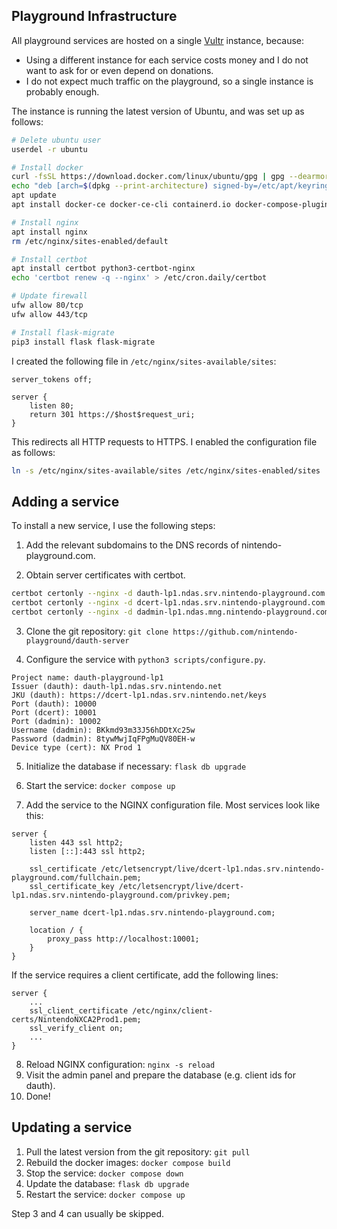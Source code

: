 ## Playground Infrastructure
All playground services are hosted on a single [Vultr](https://vultr.com) instance, because:
* Using a different instance for each service costs money and I do not want to ask for or even depend on donations.
* I do not expect much traffic on the playground, so a single instance is probably enough.

The instance is running the latest version of Ubuntu, and was set up as follows:
```sh
# Delete ubuntu user
userdel -r ubuntu

# Install docker
curl -fsSL https://download.docker.com/linux/ubuntu/gpg | gpg --dearmor -o /etc/apt/keyrings/docker.gpg
echo "deb [arch=$(dpkg --print-architecture) signed-by=/etc/apt/keyrings/docker.gpg] https://download.docker.com/linux/ubuntu $(lsb_release -cs) stable" > /etc/apt/sources.list.d/docker.list
apt update
apt install docker-ce docker-ce-cli containerd.io docker-compose-plugin

# Install nginx
apt install nginx
rm /etc/nginx/sites-enabled/default

# Install certbot
apt install certbot python3-certbot-nginx
echo 'certbot renew -q --nginx' > /etc/cron.daily/certbot

# Update firewall
ufw allow 80/tcp
ufw allow 443/tcp

# Install flask-migrate
pip3 install flask flask-migrate
```

I created the following file in `/etc/nginx/sites-available/sites`:

```nginx
server_tokens off;

server {
    listen 80;
    return 301 https://$host$request_uri;
}
```

This redirects all HTTP requests to HTTPS. I enabled the configuration file as follows:

```sh
ln -s /etc/nginx/sites-available/sites /etc/nginx/sites-enabled/sites
```

## Adding a service

To install a new service, I use the following steps:

1. Add the relevant subdomains to the DNS records of nintendo-playground.com.

2. Obtain server certificates with certbot.
```sh
certbot certonly --nginx -d dauth-lp1.ndas.srv.nintendo-playground.com
certbot certonly --nginx -d dcert-lp1.ndas.srv.nintendo-playground.com
certbot certonly --nginx -d dadmin-lp1.ndas.mng.nintendo-playground.com
```

3. Clone the git repository: `git clone https://github.com/nintendo-playground/dauth-server`

4. Configure the service with `python3 scripts/configure.py`.
```
Project name: dauth-playground-lp1
Issuer (dauth): dauth-lp1.ndas.srv.nintendo.net
JKU (dauth): https://dcert-lp1.ndas.srv.nintendo.net/keys
Port (dauth): 10000
Port (dcert): 10001
Port (dadmin): 10002
Username (dadmin): BKkmd93m33J56hDDtXc25w
Password (dadmin): 8tywMwjIqFPgMuQV80EH-w
Device type (cert): NX Prod 1
```

5. Initialize the database if necessary: `flask db upgrade`
6. Start the service: `docker compose up`

7. Add the service to the NGINX configuration file. Most services look like this:
```
server {
    listen 443 ssl http2;
    listen [::]:443 ssl http2;

    ssl_certificate /etc/letsencrypt/live/dcert-lp1.ndas.srv.nintendo-playground.com/fullchain.pem;
    ssl_certificate_key /etc/letsencrypt/live/dcert-lp1.ndas.srv.nintendo-playground.com/privkey.pem;

    server_name dcert-lp1.ndas.srv.nintendo-playground.com;

    location / {
        proxy_pass http://localhost:10001;
    }
}
```

If the service requires a client certificate, add the following lines:
```
server {
    ...
    ssl_client_certificate /etc/nginx/client-certs/NintendoNXCA2Prod1.pem;
    ssl_verify_client on;
    ...
}
```

8. Reload NGINX configuration: `nginx -s reload`
9. Visit the admin panel and prepare the database (e.g. client ids for dauth).
10. Done!

## Updating a service
1. Pull the latest version from the git repository: `git pull`
2. Rebuild the docker images: `docker compose build`
3. Stop the service: `docker compose down`
4. Update the database: `flask db upgrade`
5. Restart the service: `docker compose up`

Step 3 and 4 can usually be skipped.
